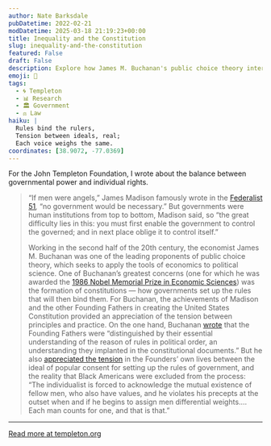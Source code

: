 ```yaml
---
author: Nate Barksdale
pubDatetime: 2022-02-21
modDatetime: 2025-03-18 21:19:23+00:00
title: Inequality and the Constitution
slug: inequality-and-the-constitution
featured: False
draft: False
description: Explore how James M. Buchanan's public choice theory intersects with Madison's constitutional ideals, highlighting tensions in America's founding principles.
emoji: 📜
tags:
  - 🌀 Templeton
  - 📊 Research
  - 🏛️ Government
  - ⚖️ Law
haiku: |
  Rules bind the rulers,  
  Tension between ideals, real;  
  Each voice weighs the same.
coordinates: [38.9072, -77.0369]
---
```


For the John Templeton Foundation, I wrote about the balance between governmental power and individual rights.

> “If men were angels,” James Madison famously wrote in the [Federalist 51](https://avalon.law.yale.edu/18th_century/fed51.asp)_,_ “no government would be necessary.” But governments were human institutions from top to bottom, Madison said, so “the great difficulty lies in this: you must first enable the government to control the governed; and in next place oblige it to control itself.”
>
> Working in the second half of the 20th century, the economist James M. Buchanan was one of the leading proponents of public choice theory, which seeks to apply the tools of economics to political science. One of Buchanan’s greatest concerns (one for which he was awarded the [1986 Nobel Memorial Prize in Economic Sciences](https://www.nobelprize.org/prizes/economic-sciences/1986/press-release/)) was the formation of constitutions — how governments set up the rules that will then bind them. For Buchanan, the achievements of Madison and the other Founding Fathers in creating the United States Constitution provided an appreciation of the tension between principles and practice. On the one hand, Buchanan [wrote](https://bookshop.org/books/the-reason-of-rules-constitutional-political-economy/9780865972322) that the Founding Fathers were “distinguished by their essential understanding of the reason of rules in political order, an understanding they implanted in the constitutional documents.” But he also [appreciated the tension](https://bookshop.org/books/the-limits-of-liberty-between-anarchy-and-leviathan/9780865972261) in the Founders’ own lives between the ideal of popular consent for setting up the rules of government, and the reality that Black Americans were excluded from the process: “The individualist is forced to acknowledge the mutual existence of fellow men, who also have values, and he violates his precepts at the outset when and if he begins to assign men differential weights.… Each man counts for one, and that is that.”

---

[Read more at templeton.org](https://www.templeton.org/news/inequality-and-the-constitution)

